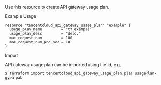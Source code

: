 Use this resource to create API gateway usage plan.

Example Usage

```hcl
resource "tencentcloud_api_gateway_usage_plan" "example" {
  usage_plan_name         = "tf_example"
  usage_plan_desc         = "desc."
  max_request_num         = 100
  max_request_num_pre_sec = 10
}
```

Import

API gateway usage plan can be imported using the id, e.g.

```
$ terraform import tencentcloud_api_gateway_usage_plan.plan usagePlan-gyeafpab
```